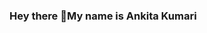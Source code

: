### Hey there 👋My name is Ankita Kumari

<!--
**Ankita01kumari/Ankita01kumari** is a ✨ _special_ ✨ repository because its `README.md` (this file) appears on your GitHub profile.

Here are some ideas to get you started:

- 🌱 I’m currently learning machine leaning and python
- 💬 Ask me about :Python,C,Machine Learning,jokes and a good playlist
- 📫 How to reach me: Ankita1412official@gmail.com

